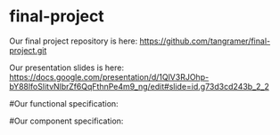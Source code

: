 # final-project

Our final project repository is here: https://github.com/tangramer/final-project.git

Our presentation slides is here: https://docs.google.com/presentation/d/1QlV3RJOhp-bY88lfoSlitvNlbrZf6QqFthnPe4m9_ng/edit#slide=id.g73d3cd243b_2_2

#Our functional specification:

#Our component specification:
